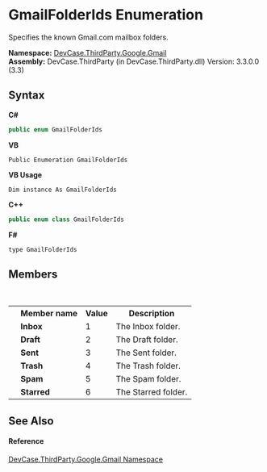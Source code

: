 # GmailFolderIds Enumeration
 

Specifies the known Gmail.com mailbox folders.

**Namespace:**&nbsp;<a href="N_DevCase_ThirdParty_Google_Gmail">DevCase.ThirdParty.Google.Gmail</a><br />**Assembly:**&nbsp;DevCase.ThirdParty (in DevCase.ThirdParty.dll) Version: 3.3.0.0 (3.3)

## Syntax

**C#**<br />
``` C#
public enum GmailFolderIds
```

**VB**<br />
``` VB
Public Enumeration GmailFolderIds
```

**VB Usage**<br />
``` VB Usage
Dim instance As GmailFolderIds
```

**C++**<br />
``` C++
public enum class GmailFolderIds
```

**F#**<br />
``` F#
type GmailFolderIds
```


## Members
&nbsp;<table><tr><th></th><th>Member name</th><th>Value</th><th>Description</th></tr><tr><td /><td target="F:DevCase.ThirdParty.Google.Gmail.GmailFolderIds.Inbox">**Inbox**</td><td>1</td><td>The Inbox folder.</td></tr><tr><td /><td target="F:DevCase.ThirdParty.Google.Gmail.GmailFolderIds.Draft">**Draft**</td><td>2</td><td>The Draft folder.</td></tr><tr><td /><td target="F:DevCase.ThirdParty.Google.Gmail.GmailFolderIds.Sent">**Sent**</td><td>3</td><td>The Sent folder.</td></tr><tr><td /><td target="F:DevCase.ThirdParty.Google.Gmail.GmailFolderIds.Trash">**Trash**</td><td>4</td><td>The Trash folder.</td></tr><tr><td /><td target="F:DevCase.ThirdParty.Google.Gmail.GmailFolderIds.Spam">**Spam**</td><td>5</td><td>The Spam folder.</td></tr><tr><td /><td target="F:DevCase.ThirdParty.Google.Gmail.GmailFolderIds.Starred">**Starred**</td><td>6</td><td>The Starred folder.</td></tr></table>

## See Also


#### Reference
<a href="N_DevCase_ThirdParty_Google_Gmail">DevCase.ThirdParty.Google.Gmail Namespace</a><br />